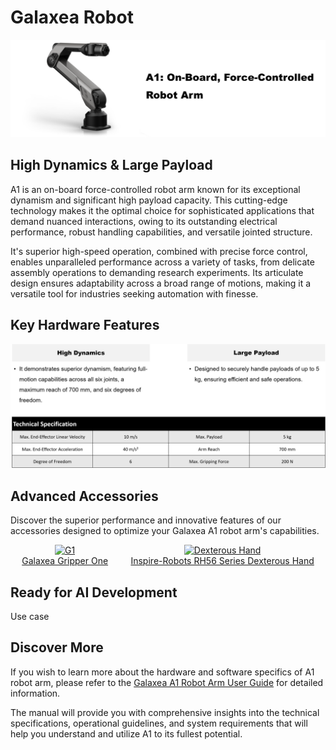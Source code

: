 # Galaxea Robot

![A1_title](../product_images_video/A1_title_1.png)


## High Dynamics & Large Payload
A1 is an on-board force-controlled robot arm known for its exceptional dynamism and significant high payload capacity. This cutting-edge technology makes it the optimal choice for sophisticated applications that demand nuanced interactions, owing to its outstanding electrical performance, robust handling capabilities, and versatile jointed structure.

It's superior high-speed operation, combined with precise force control, enables unparalleled performance across a variety of tasks, from delicate assembly operations to demanding research experiments. Its articulate design ensures adaptability across a broad range of motions, making it a versatile tool for industries seeking automation with finesse. 

## Key Hardware Features
![A1_title](../product_images_video/A1_keyfeatures_2.png)


## Advanced Accessories
Discover the superior performance and innovative features of our accessories designed to optimize your Galaxea A1 robot arm's capabilities.

<div style="display: flex; justify-content: space-around;">

  <div style="text-align: center;">
    <a href="link_to_page1.html">
      <img src="../..//product_images_video/Accesscory_G1.jpg" alt="G1" style="width: 250px; height: auto;"/>
    </a>
    <br>
    <a href="link_to_page1.html">Galaxea Gripper One</a>
  </div>


  <div style="text-align: center;">
    <a href="link_to_page3.html">
      <img src="../../product_images_video/A1_dexterous_hand.png" alt="Dexterous Hand" style="width: 250px; height: auto;"/>
    </a>
    <br>
    <a href="link_to_page3.html">Inspire-Robots RH56 Series Dexterous Hand</a>
  </div>

</div>

## Ready for AI Development
Use case


## Discover More
If you wish to learn more about the hardware and software specifics of A1 robot arm, please refer to the [Galaxea A1 Robot Arm User Guide](../../Guide/A1/Getting_Started.md) for detailed information.

The manual will provide you with comprehensive insights into the technical specifications, operational guidelines, and system requirements that will help you understand and utilize A1 to its fullest potential.
